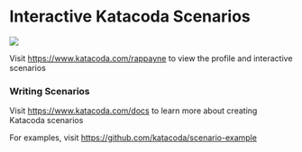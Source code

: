 # Interactive Katacoda Scenarios

[![](http://shields.katacoda.com/katacoda/rappayne/count.svg)](https://www.katacoda.com/rappayne "Get your profile on Katacoda.com")

Visit https://www.katacoda.com/rappayne to view the profile and interactive scenarios

### Writing Scenarios
Visit https://www.katacoda.com/docs to learn more about creating Katacoda scenarios

For examples, visit https://github.com/katacoda/scenario-example

